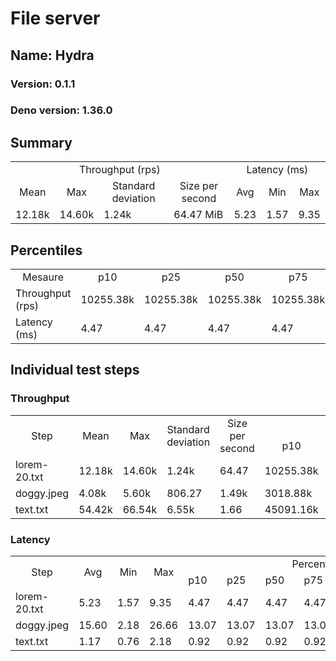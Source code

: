 # File server
## Name: Hydra 

### Version: 0.1.1
### Deno version: 1.36.0

## Summary
<table>
<tr>
    <td align="center" colspan="4">Throughput (rps)</td>
    <td align="center" colspan="3">Latency (ms)</td>
</tr>
<tr>
    <td align="center">Mean</td>
    <td align="center">Max</td>
    <td align="center">Standard deviation</td>
    <td align="center">Size per second</td>
    <td align="center">Avg</td>
    <td align="center">Min</td>
    <td align="center">Max</td>
</tr>
<tr>
    <td>12.18k</td>
    <td>14.60k</td>
    <td>1.24k</td>
    <td>64.47 MiB</td>
    <td>5.23</td>
    <td>1.57</td>
    <td>9.35</td>
</tr>
</table>

## Percentiles

<table>
<tr>
  <td align="center">Mesaure</td>
  <td align="center">p10</td>
  <td align="center">p25</td>
  <td align="center">p50</td>
  <td align="center">p75</td>
  <td align="center">p90</td>
  <td align="center">p95</td>
  <td align="center">p99</td>
</tr>
<tr>
  <td>Throughput (rps)</td>
  <td>10255.38k</td>
  <td>10255.38k</td>
  <td>10255.38k</td>
  <td>10255.38k</td>
  <td>13565.87k</td>
  <td>13706.84k</td>
  <td>14602.11k</td>
</tr>
<tr>
  <td>Latency (ms)</td>
  <td>4.47</td>
  <td>4.47</td>
  <td>4.47</td>
  <td>4.47</td>
  <td>6.05</td>
  <td>6.75</td>
  <td>7.81</td>
</tr>
</table>

## Individual test steps

### Throughput

<table>
<tr>
  <td align="center" rowspan="2">Step</td>
  <td align="center" rowspan="2">Mean</td>
  <td align="center" rowspan="2">Max</td>
  <td align="center" rowspan="2">Standard deviation</td>
  <td align="center" rowspan="2">Size per second</td>
  <td align="center" colspan="7">Percentiles</td>
</tr>
<tr>
  <!-- still Step -->
  <!-- still Mean -->
  <!-- still Max -->
  <!-- still Standard deviation -->
  <!-- still Size per second -->
  <td align="center">p10</td>
  <td align="center">p25</td>
  <td align="center">p50</td>
  <td align="center">p75</td>
  <td align="center">p90</td>
  <td align="center">p95</td>
  <td align="center">p99</td>
</tr>
<tr>
  <td>lorem-20.txt</td>
  <td>12.18k</td>
  <td>14.60k</td>
  <td>1.24k</td>
  <td>64.47</td>
  <td>10255.38k</td>
  <td>10255.38k</td>
  <td>10255.38k</td>
  <td>10255.38k</td>
  <td>13565.87k</td>
  <td>13706.84k</td>
  <td>14602.11k</td>
</tr><tr>
  <td>doggy.jpeg</td>
  <td>4.08k</td>
  <td>5.60k</td>
  <td>806.27</td>
  <td>1.49k</td>
  <td>3018.88k</td>
  <td>3018.88k</td>
  <td>3018.88k</td>
  <td>3018.88k</td>
  <td>5010.69k</td>
  <td>5145.55k</td>
  <td>5321.15k</td>
</tr><tr>
  <td>text.txt</td>
  <td>54.42k</td>
  <td>66.54k</td>
  <td>6.55k</td>
  <td>1.66</td>
  <td>45091.16k</td>
  <td>45091.16k</td>
  <td>45091.16k</td>
  <td>45091.16k</td>
  <td>65624.47k</td>
  <td>66539.76k</td>
  <td>66539.76k</td>
</tr></table>

### Latency

<table>
<tr>
  <td align="center" rowspan="2">Step</td>
  <td align="center" rowspan="2">Avg</td>
  <td align="center" rowspan="2">Min</td>
  <td align="center" rowspan="2">Max</td>
  <td align="center" colspan="7">Percentiles</td>
</tr>
<tr>
  <!-- still Avg -->
  <!-- still Min -->
  <!-- still Max -->
  <td>p10</td>
  <td>p25</td>
  <td>p50</td>
  <td>p75</td>
  <td>p90</td>
  <td>p95</td>
  <td>p99</td>
</tr>
<tr>
  <td>lorem-20.txt</td>
  <td>5.23</td>
  <td>1.57</td>
  <td>9.35</td>
  <td>4.47</td>
  <td>4.47</td>
  <td>4.47</td>
  <td>4.47</td>
  <td>6.05</td>
  <td>6.75</td>
  <td>7.81</td>
</tr><tr>
  <td>doggy.jpeg</td>
  <td>15.60</td>
  <td>2.18</td>
  <td>26.66</td>
  <td>13.07</td>
  <td>13.07</td>
  <td>13.07</td>
  <td>13.07</td>
  <td>18.76</td>
  <td>21.46</td>
  <td>23.52</td>
</tr><tr>
  <td>text.txt</td>
  <td>1.17</td>
  <td>0.76</td>
  <td>2.18</td>
  <td>0.92</td>
  <td>0.92</td>
  <td>0.92</td>
  <td>0.92</td>
  <td>1.39</td>
  <td>1.53</td>
  <td>1.77</td>
</tr></table>